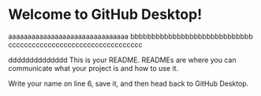 # Welcome to GitHub Desktop!
aaaaaaaaaaaaaaaaaaaaaaaaaaaaaaa
bbbbbbbbbbbbbbbbbbbbbbbbbbbbb
cccccccccccccccccccccccccccccccccc

dddddddddddddd
This is your README. READMEs are where you can communicate what your project is and how to use it.

Write your name on line 6, save it, and then head back to GitHub Desktop.
